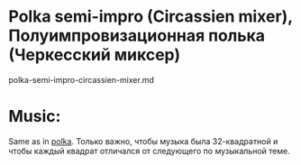 Polka semi-impro (Circassien mixer), Полуимпровизационная полька (Черкесский миксер)
=====================
polka-semi-impro-circassien-mixer.md

Music:
======
Same as in [polka](polka.md). Только важно, чтобы музыка была 32-квадратной и чтобы каждый квадрат отличался от следующего по музыкальной теме.
